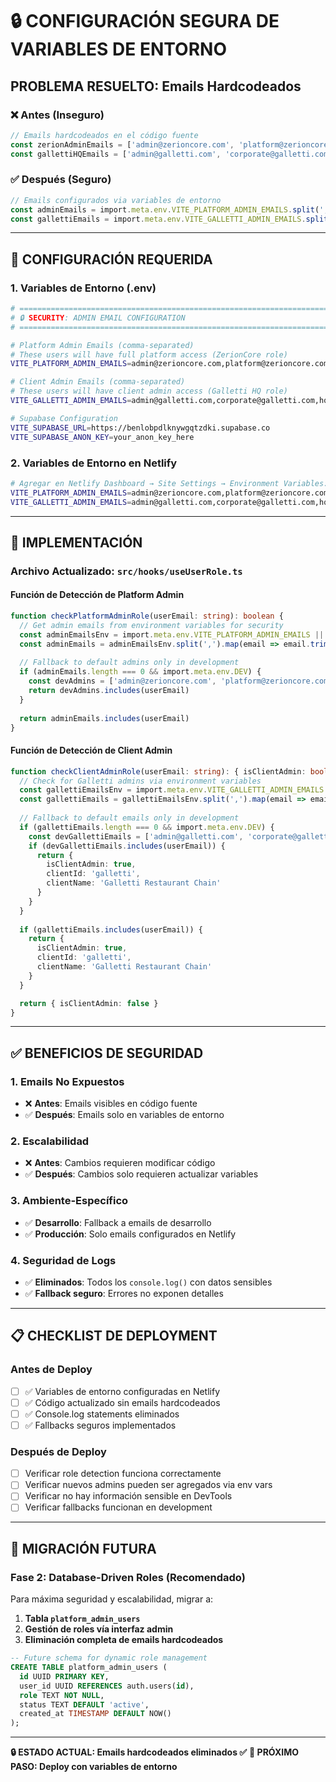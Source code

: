 # 🔒 **CONFIGURACIÓN SEGURA DE VARIABLES DE ENTORNO**

## **PROBLEMA RESUELTO: Emails Hardcodeados**

### **❌ Antes (Inseguro)**
```typescript
// Emails hardcodeados en el código fuente
const zerionAdminEmails = ['admin@zerioncore.com', 'platform@zerioncore.com']
const gallettiHQEmails = ['admin@galletti.com', 'corporate@galletti.com']
```

### **✅ Después (Seguro)**
```typescript
// Emails configurados via variables de entorno
const adminEmails = import.meta.env.VITE_PLATFORM_ADMIN_EMAILS.split(',')
const gallettiEmails = import.meta.env.VITE_GALLETTI_ADMIN_EMAILS.split(',')
```

---

## **🚀 CONFIGURACIÓN REQUERIDA**

### **1. Variables de Entorno (.env)**
```bash
# ============================================================================
# 🔒 SECURITY: ADMIN EMAIL CONFIGURATION
# ============================================================================

# Platform Admin Emails (comma-separated)
# These users will have full platform access (ZerionCore role)
VITE_PLATFORM_ADMIN_EMAILS=admin@zerioncore.com,platform@zerioncore.com,owner@zerioncore.com,martin@zerionstudio.com

# Client Admin Emails (comma-separated) 
# These users will have client admin access (Galletti HQ role)
VITE_GALLETTI_ADMIN_EMAILS=admin@galletti.com,corporate@galletti.com,hq@galletti.com

# Supabase Configuration
VITE_SUPABASE_URL=https://benlobpdlknywgqtzdki.supabase.co
VITE_SUPABASE_ANON_KEY=your_anon_key_here
```

### **2. Variables de Entorno en Netlify**
```bash
# Agregar en Netlify Dashboard → Site Settings → Environment Variables:
VITE_PLATFORM_ADMIN_EMAILS=admin@zerioncore.com,platform@zerioncore.com,owner@zerioncore.com,martin@zerionstudio.com
VITE_GALLETTI_ADMIN_EMAILS=admin@galletti.com,corporate@galletti.com,hq@galletti.com
```

---

## **🔧 IMPLEMENTACIÓN**

### **Archivo Actualizado: `src/hooks/useUserRole.ts`**

#### **Función de Detección de Platform Admin**
```typescript
function checkPlatformAdminRole(userEmail: string): boolean {
  // Get admin emails from environment variables for security
  const adminEmailsEnv = import.meta.env.VITE_PLATFORM_ADMIN_EMAILS || ''
  const adminEmails = adminEmailsEnv.split(',').map(email => email.trim()).filter(Boolean)
  
  // Fallback to default admins only in development
  if (adminEmails.length === 0 && import.meta.env.DEV) {
    const devAdmins = ['admin@zerioncore.com', 'platform@zerioncore.com', 'owner@zerioncore.com', 'martin@zerionstudio.com']
    return devAdmins.includes(userEmail)
  }
  
  return adminEmails.includes(userEmail)
}
```

#### **Función de Detección de Client Admin**
```typescript
function checkClientAdminRole(userEmail: string): { isClientAdmin: boolean, clientId?: string, clientName?: string } {
  // Check for Galletti admins via environment variables
  const gallettiEmailsEnv = import.meta.env.VITE_GALLETTI_ADMIN_EMAILS || ''
  const gallettiEmails = gallettiEmailsEnv.split(',').map(email => email.trim()).filter(Boolean)
  
  // Fallback to default emails only in development
  if (gallettiEmails.length === 0 && import.meta.env.DEV) {
    const devGallettiEmails = ['admin@galletti.com', 'corporate@galletti.com', 'hq@galletti.com']
    if (devGallettiEmails.includes(userEmail)) {
      return {
        isClientAdmin: true,
        clientId: 'galletti',
        clientName: 'Galletti Restaurant Chain'
      }
    }
  }
  
  if (gallettiEmails.includes(userEmail)) {
    return {
      isClientAdmin: true,
      clientId: 'galletti',
      clientName: 'Galletti Restaurant Chain'
    }
  }

  return { isClientAdmin: false }
}
```

---

## **✅ BENEFICIOS DE SEGURIDAD**

### **1. Emails No Expuestos**
- ❌ **Antes**: Emails visibles en código fuente
- ✅ **Después**: Emails solo en variables de entorno

### **2. Escalabilidad**
- ❌ **Antes**: Cambios requieren modificar código
- ✅ **Después**: Cambios solo requieren actualizar variables

### **3. Ambiente-Específico**
- ✅ **Desarrollo**: Fallback a emails de desarrollo
- ✅ **Producción**: Solo emails configurados en Netlify

### **4. Seguridad de Logs**
- ✅ **Eliminados**: Todos los `console.log()` con datos sensibles
- ✅ **Fallback seguro**: Errores no exponen detalles

---

## **📋 CHECKLIST DE DEPLOYMENT**

### **Antes de Deploy**
- [ ] ✅ Variables de entorno configuradas en Netlify
- [ ] ✅ Código actualizado sin emails hardcodeados  
- [ ] ✅ Console.log statements eliminados
- [ ] ✅ Fallbacks seguros implementados

### **Después de Deploy**
- [ ] Verificar role detection funciona correctamente
- [ ] Verificar nuevos admins pueden ser agregados via env vars
- [ ] Verificar no hay información sensible en DevTools
- [ ] Verificar fallbacks funcionan en development

---

## **🔄 MIGRACIÓN FUTURA**

### **Fase 2: Database-Driven Roles (Recomendado)**
Para máxima seguridad y escalabilidad, migrar a:

1. **Tabla `platform_admin_users`**
2. **Gestión de roles vía interfaz admin**
3. **Eliminación completa de emails hardcodeados**

```sql
-- Future schema for dynamic role management
CREATE TABLE platform_admin_users (
  id UUID PRIMARY KEY,
  user_id UUID REFERENCES auth.users(id),
  role TEXT NOT NULL,
  status TEXT DEFAULT 'active',
  created_at TIMESTAMP DEFAULT NOW()
);
```

---

**🔒 ESTADO ACTUAL: Emails hardcodeados eliminados ✅**
**🚀 PRÓXIMO PASO: Deploy con variables de entorno** 